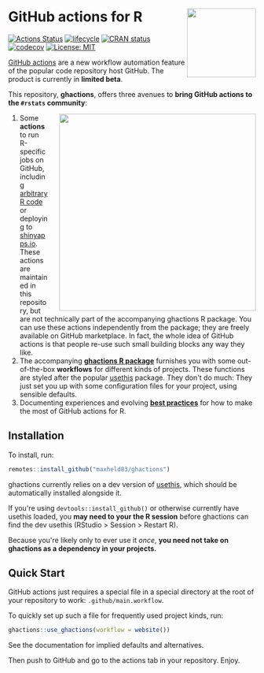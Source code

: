 # GitHub actions for R <img src="https://github.com/maxheld83/ghactions/blob/master/logo.png?raw=true" align="right" height=140/>

[![Actions Status](https://wdp9fww0r9.execute-api.us-west-2.amazonaws.com/production/badge/maxheld83/ghactions)](https://github.com/maxheld83/ghactions/actions)
[![lifecycle](https://img.shields.io/badge/lifecycle-experimental-orange.svg)](https://www.tidyverse.org/lifecycle/#experimental)
[![CRAN status](https://www.r-pkg.org/badges/version/ghactions)](https://cran.r-project.org/package=ghactions)
[![codecov](https://codecov.io/gh/maxheld83/ghactions/branch/master/graph/badge.svg)](https://codecov.io/gh/maxheld83/ghactions)
[![License: MIT](https://img.shields.io/github/license/maxheld83/ghactions.svg?style=flat)](https://opensource.org/licenses/MIT)


[GitHub actions](https://github.com/features/actions) are a new workflow automation feature of the popular code repository host GitHub.
The product is currently in **limited beta**.

This repository, **ghactions**, offers three avenues to **bring GitHub actions to the `#rstats` community**:

<img src="https://github.com/maxheld83/ghactions/blob/master/pkgwf.gif?raw=true" width=400/ align=right style="padding-left: 20px">

1. Some **actions** to run R-specific jobs on GitHub, including [arbitrary R code](http://www.maxheld.de/ghactions/articles/rscript-byod.html) or deploying to [shinyapps.io](http://shinyapps.io).
  These actions are maintained in this repository, but are not technically part of the accompanying ghactions R package.
  You can use these actions independently from the package; they are freely available on GitHub marketplace.
  In fact, the whole idea of GitHub actions is that people re-use such small building blocks any way they like.
2. The accompanying [**ghactions R package**](#workflows) furnishes you with some out-of-the-box **workflows** for different kinds of projects.
  These functions are styled after the popular [usethis](http://usethis.r-lib.org) package.
  They don't do much: They just set you up with some configuration files for your project, using sensible defaults.
3. Documenting experiences and evolving [**best practices**](http://www.maxheld.de/ghactions/articles/ghactions.html) for how to make the most of GitHub actions for R.


## Installation

To install, run:

```r
remotes::install_github("maxheld83/ghactions")
```

ghactions currently relies on a dev version of [usethis](http://usethis.r-lib.org), which should be automatically installed alongside it.

If you're using `devtools::install_github()` or otherwise currently have usethis loaded, you **may need to your the R session** before ghactions can find the dev usethis (RStudio > Session > Restart R).

Because you're likely only to ever use it *once*, **you need not take on ghactions as a dependency in your projects.**


## Quick Start

GitHub actions just requires a special file in a special directory at the root of your repository to work: `.github/main.workflow`.

To quickly set up such a file for frequently used project kinds, run:

```r
ghactions::use_ghactions(workflow = website())
```

See the documentation for implied defaults and alternatives.

Then push to GitHub and go to the actions tab in your repository.
Enjoy.
